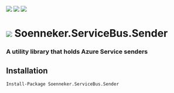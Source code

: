 [![](https://img.shields.io/nuget/v/Soenneker.ServiceBus.Sender.svg?style=for-the-badge)](https://www.nuget.org/packages/Soenneker.ServiceBus.Sender/)
[![](https://img.shields.io/github/actions/workflow/status/soenneker/soenneker.servicebus.sender/publish.yml?style=for-the-badge)](https://github.com/soenneker/soenneker.servicebus.sender/actions/workflows/publish.yml)
[![](https://img.shields.io/nuget/dt/Soenneker.ServiceBus.Sender.svg?style=for-the-badge)](https://www.nuget.org/packages/Soenneker.ServiceBus.Sender/)

# ![](https://user-images.githubusercontent.com/4441470/224455560-91ed3ee7-f510-4041-a8d2-3fc093025112.png) Soenneker.ServiceBus.Sender
### A utility library that holds Azure Service senders

## Installation

```
Install-Package Soenneker.ServiceBus.Sender
```
